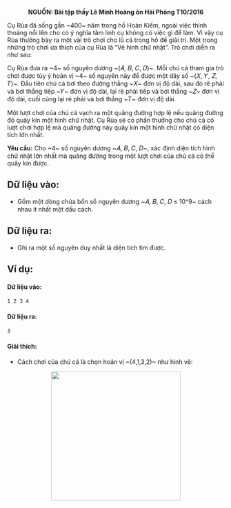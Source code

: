**<center>NGUỒN: Bài tập thầy Lê Minh Hoàng ôn Hải Phòng T10/2016</center>**

Cụ Rùa đã sống gần ~400~ năm trong hồ Hoàn Kiếm, ngoài việc thỉnh thoảng nổi lên cho có ý nghĩa tâm linh cụ không có việc gì để làm. Vì vậy cụ Rùa thường bày ra một vài trò chơi cho lũ cá trong hồ để giải trí. Một trong những trò chơi ưa thích của cụ Rùa là “Vẽ hình chữ nhật”. Trò chơi diễn ra như sau:

Cụ Rùa đưa ra ~4~ số nguyên dương ~(𝐴, 𝐵, 𝐶, 𝐷)~. Mỗi chú cá tham gia trò chơi được tùy ý hoán vị ~4~ số  nguyên này để được một dãy số ~(𝑋, 𝑌, 𝑍, 𝑇)~. Đầu tiên chú cá bơi theo đường thẳng ~𝑋~ đơn vị độ dài, sau đó rẽ phải và bơi thẳng tiếp ~𝑌~ đơn vị độ dài, lại rẽ phải tiếp và bơi thẳng ~𝑍~ đơn vị độ dài, cuối cùng lại rẻ phải và bơi thẳng ~𝑇~ đơn vị độ dài.

Một lượt chơi của chú cá vạch ra một quãng đường hợp lệ nếu quãng đường đó quây kín một hình chữ nhật. Cụ Rùa sẽ có phần thưởng cho chú cá có lượt chơi hợp lệ mà quãng đường này quây kín một hình chữ nhật có diện tích lớn nhất.

**Yêu cầu:** Cho ~4~ số nguyên dương ~𝐴, 𝐵, 𝐶, 𝐷~, xác định diện tích hình chữ nhật lớn nhất mà quãng đường trong một lượt chơi của chú cá có thể quây kín được.

## Dữ liệu vào:
- Gồm một dòng chứa bốn số nguyên dương ~𝐴, 𝐵, 𝐶, 𝐷 ≤ 10^9~ cách nhau ít nhất một dấu cách.

## Dữ liệu ra:
- Ghi ra một số nguyên duy nhất là diện tích tìm được.

## Ví dụ:
#### Dữ liệu vào:
```
1 2 3 4
```

#### Dữ liệu ra:
```
3
```

#### Giải thích:
- Cách chơi của chú cá là chọn hoán vị ~(4,1,3,2)~ như hình vẽ:
<center><img src="TURTLE.svg" width="300px" /></center>